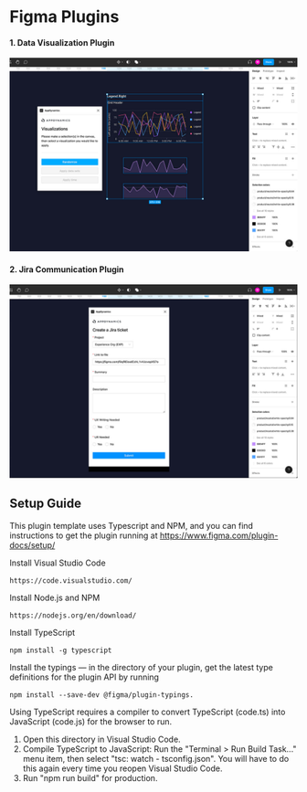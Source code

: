 # Figma Plugins

#### 1. Data Visualization Plugin

![Alt text](/screenShots/figmaDataVizPlugin.jpg?raw=true 'DataViz Plugin')
<br/>

#### 2. Jira Communication Plugin

![Alt text](/screenShots/figmaJiraPlugin2.jpg?raw=true 'Jira Plugin')
<br/>

## Setup Guide

This plugin template uses Typescript and NPM, and you can find instructions to get the plugin running at
https://www.figma.com/plugin-docs/setup/

Install Visual Studio Code

```
https://code.visualstudio.com/
```

Install Node.js and NPM

```
https://nodejs.org/en/download/
```

Install TypeScript

```
npm install -g typescript
```

Install the typings — in the directory of your plugin, get the latest type definitions for the plugin API by running

```
npm install --save-dev @figma/plugin-typings.
```

Using TypeScript requires a compiler to convert TypeScript (code.ts) into JavaScript (code.js)
for the browser to run.

1. Open this directory in Visual Studio Code.
2. Compile TypeScript to JavaScript: Run the "Terminal > Run Build Task..." menu item,
   then select "tsc: watch - tsconfig.json". You will have to do this again every time
   you reopen Visual Studio Code.
3. Run "npm run build" for production.
